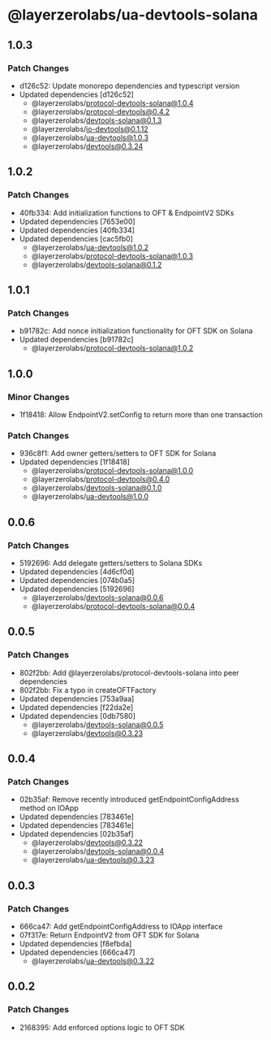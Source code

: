 # @layerzerolabs/ua-devtools-solana

## 1.0.3

### Patch Changes

- d126c52: Update monorepo dependencies and typescript version
- Updated dependencies [d126c52]
  - @layerzerolabs/protocol-devtools-solana@1.0.4
  - @layerzerolabs/protocol-devtools@0.4.2
  - @layerzerolabs/devtools-solana@0.1.3
  - @layerzerolabs/io-devtools@0.1.12
  - @layerzerolabs/ua-devtools@1.0.3
  - @layerzerolabs/devtools@0.3.24

## 1.0.2

### Patch Changes

- 40fb334: Add initialization functions to OFT & EndpointV2 SDKs
- Updated dependencies [7653e00]
- Updated dependencies [40fb334]
- Updated dependencies [cac5fb0]
  - @layerzerolabs/ua-devtools@1.0.2
  - @layerzerolabs/protocol-devtools-solana@1.0.3
  - @layerzerolabs/devtools-solana@0.1.2

## 1.0.1

### Patch Changes

- b91782c: Add nonce initialization functionality for OFT SDK on Solana
- Updated dependencies [b91782c]
  - @layerzerolabs/protocol-devtools-solana@1.0.2

## 1.0.0

### Minor Changes

- 1f18418: Allow EndpointV2.setConfig to return more than one transaction

### Patch Changes

- 936c8f1: Add owner getters/setters to OFT SDK for Solana
- Updated dependencies [1f18418]
  - @layerzerolabs/protocol-devtools-solana@1.0.0
  - @layerzerolabs/protocol-devtools@0.4.0
  - @layerzerolabs/devtools-solana@0.1.0
  - @layerzerolabs/ua-devtools@1.0.0

## 0.0.6

### Patch Changes

- 5192696: Add delegate getters/setters to Solana SDKs
- Updated dependencies [4d6cf0d]
- Updated dependencies [074b0a5]
- Updated dependencies [5192696]
  - @layerzerolabs/devtools-solana@0.0.6
  - @layerzerolabs/protocol-devtools-solana@0.0.4

## 0.0.5

### Patch Changes

- 802f2bb: Add @layerzerolabs/protocol-devtools-solana into peer dependencies
- 802f2bb: Fix a typo in createOFTFactory
- Updated dependencies [753a9aa]
- Updated dependencies [f22da2e]
- Updated dependencies [0db7580]
  - @layerzerolabs/devtools-solana@0.0.5
  - @layerzerolabs/devtools@0.3.23

## 0.0.4

### Patch Changes

- 02b35af: Remove recently introduced getEndpointConfigAddress method on IOApp
- Updated dependencies [783461e]
- Updated dependencies [783461e]
- Updated dependencies [02b35af]
  - @layerzerolabs/devtools@0.3.22
  - @layerzerolabs/devtools-solana@0.0.4
  - @layerzerolabs/ua-devtools@0.3.23

## 0.0.3

### Patch Changes

- 666ca47: Add getEndpointConfigAddress to IOApp interface
- 07f317e: Return EndpointV2 from OFT SDK for Solana
- Updated dependencies [f8efbda]
- Updated dependencies [666ca47]
  - @layerzerolabs/ua-devtools@0.3.22

## 0.0.2

### Patch Changes

- 2168395: Add enforced options logic to OFT SDK
